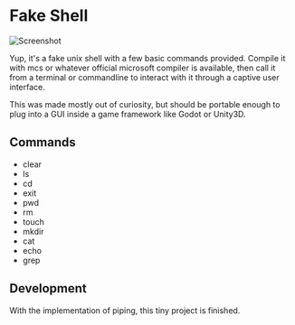 # Fake Shell

![Screenshot](https://raw.githubusercontent.com/blukatstudios/FakeShell/master/screenshot.png)

Yup, it's a fake unix shell with a few basic commands provided.
Compile it with mcs or whatever official microsoft compiler is available,
then call it from a terminal or commandline to interact with it through a captive
user interface.

This was made mostly out of curiosity, but should be portable enough to plug into a GUI inside a game framework like Godot or Unity3D.

## Commands

- clear
- ls
- cd
- exit
- pwd
- rm
- touch
- mkdir
- cat
- echo
- grep

## Development

With the implementation of piping, this tiny project is finished.